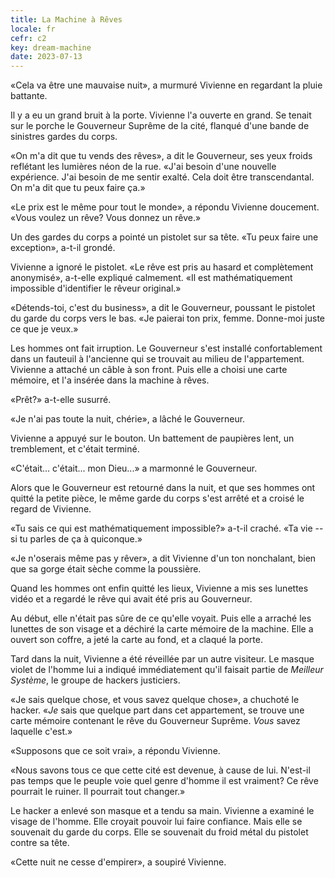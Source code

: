 ```yaml
---
title: La Machine à Rêves
locale: fr
cefr: c2
key: dream-machine
date: 2023-07-13
---
```


«Cela va être une mauvaise nuit», a murmuré Vivienne en regardant la pluie battante.

Il y a eu un grand bruit à la porte. Vivienne l'a ouverte en grand. Se tenait sur le porche le Gouverneur Suprême de la cité, flanqué d'une bande de sinistres gardes du corps.

«On m'a dit que tu vends des rêves», a dit le Gouverneur, ses yeux froids reflétant les lumières néon de la rue. «J'ai besoin d'une nouvelle expérience. J'ai besoin de me sentir exalté. Cela doit être transcendantal. On m'a dit que tu peux faire ça.»

«Le prix est le même pour tout le monde», a répondu Vivienne doucement. «Vous voulez un rêve? Vous donnez un rêve.»

Un des gardes du corps a pointé un pistolet sur sa tête. «Tu peux faire une exception», a-t-il grondé.

Vivienne a ignoré le pistolet. «Le rêve est pris au hasard et complètement anonymisé», a-t-elle expliqué calmement. «Il est mathématiquement impossible d'identifier le rêveur original.»

«Détends-toi, c'est du business», a dit le Gouverneur, poussant le pistolet du garde du corps vers le bas. «Je paierai ton prix, femme. Donne-moi juste ce que je veux.»

Les hommes ont fait irruption. Le Gouverneur s'est installé confortablement dans un fauteuil à l'ancienne qui se trouvait au milieu de l'appartement. Vivienne a attaché un câble à son front. Puis elle a choisi une carte mémoire, et l'a insérée dans la machine à rêves.

«Prêt?» a-t-elle susurré.

«Je n'ai pas toute la nuit, chérie», a lâché le Gouverneur.

Vivienne a appuyé sur le bouton. Un battement de paupières lent, un tremblement, et c'était terminé.

«C'était... c'était... mon Dieu...» a marmonné le Gouverneur.

Alors que le Gouverneur est retourné dans la nuit, et que ses hommes ont quitté la petite pièce, le même garde du corps s'est arrêté et a croisé le regard de Vivienne.

«Tu sais ce qui est mathématiquement impossible?» a-t-il craché. «Ta vie -- si tu parles de ça à quiconque.»

«Je n'oserais même pas y rêver», a dit Vivienne d'un ton nonchalant, bien que sa gorge était sèche comme la poussière.

Quand les hommes ont enfin quitté les lieux, Vivienne a mis ses lunettes vidéo et a regardé le rêve qui avait été pris au Gouverneur.

Au début, elle n'était pas sûre de ce qu'elle voyait. Puis elle a arraché les lunettes de son visage et a déchiré la carte mémoire de la machine. Elle a ouvert son coffre, a jeté la carte au fond, et a claqué la porte.

Tard dans la nuit, Vivienne a été réveillée par un autre visiteur. Le masque violet de l'homme lui a indiqué immédiatement qu'il faisait partie de *Meilleur Système*, le groupe de hackers justiciers.

«Je sais quelque chose, et vous savez quelque chose», a chuchoté le hacker. «*Je* sais que quelque part dans cet appartement, se trouve une carte mémoire contenant le rêve du Gouverneur Suprême. *Vous* savez laquelle c'est.»

«Supposons que ce soit vrai», a répondu Vivienne.

«Nous savons tous ce que cette cité est devenue, à cause de lui. N'est-il pas temps que le peuple voie quel genre d'homme il est vraiment? Ce rêve pourrait le ruiner. Il pourrait tout changer.»

Le hacker a enlevé son masque et a tendu sa main. Vivienne a examiné le visage de l'homme. Elle croyait pouvoir lui faire confiance. Mais elle se souvenait du garde du corps. Elle se souvenait du froid métal du pistolet contre sa tête.

«Cette nuit ne cesse d'empirer», a soupiré Vivienne.